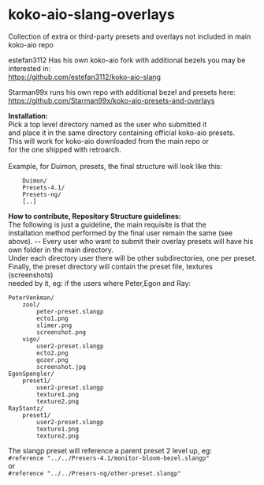 # koko-aio-slang-overlays
Collection of extra or third-party presets and overlays not included in main koko-aio repo

estefan3112 Has his own koko-aio fork with additional bezels you may be interested in:<br>
https://github.com/estefan3112/koko-aio-slang

Starman99x runs his own repo with additional bezel and presets here:
https://github.com/Starman99x/koko-aio-presets-and-overlays
		
**Installation:**<br>
	Pick a top level directory named as the user who submitted it<br>
	and place it in the same directory containing official koko-aio presets.<br>
	This will work for koko-aio downloaded from the main repo or<br>
	for the one shipped with retroarch.<br>
	<br>
	Example, for Duimon, presets, the final structure will look like this: <br>
		
		Duimon/
		Presets-4.1/
		Presets-ng/
		[..]
		

**How to contribute, Repository Structure guidelines:**<br>
	The following is just a guideline, the main requisite is that the<br>
	installation method performed by the final user remain the same (see above).
	--
	Every user who want to submit their overlay presets will have his<br>
	own folder in the main directory.<br>
	Under each directory user there will be other subdirectories, one per preset.<br>
	Finally, the preset directory will contain the preset file, textures (screenshots)<br>
	needed by it, eg: if the users where Peter,Egon and Ray:<br>

	PeterVenkman/
		zool/
			peter-preset.slangp
			ecto1.png
			slimer.png
			screenshot.png
		vigo/
			user2-preset.slangp
			ecto2.png
			gozer.png
			screenshot.jpg
	EgonSpengler/
		preset1/
			user2-preset.slangp
			texture1.png
			texture2.png
	RayStantz/
		preset1/
			user2-preset.slangp
			texture1.png
			texture2.png

The slangp preset will reference a parent preset 2 level up, eg:<br>
```#reference "../../Presers-4.1/monitor-bloom-bezel.slangp"```<br>
or<br>
```#reference "../../Presers-ng/other-preset.slangp"```<br>
